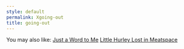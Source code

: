 ```yaml
---
style: default
permalink: Xgoing-out
title: going-out
---
```

You may also like:
[Just a Word to Me](http://scp-wiki.net/just-a-word-to-me)
[Little Hurley Lost in Meatspace](http://scp-wiki.net/little-hurley-lost-in-meatspace)
